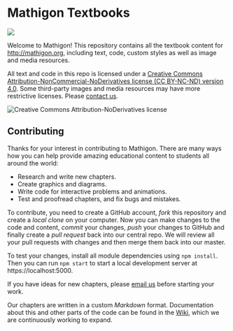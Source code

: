 # Mathigon Textbooks

![](https://mathigon.org/images/hero.png)

Welcome to Mathigon! This repository contains all the textbook content for http://mathigon.org, including text, code, custom styles as well as image and media resources.

All text and code in this repo is licensed under a [Creative Commons Attribution-NonCommercial-NoDerivatives license (CC BY-NC-ND) version 4.0](https://spdx.org/licenses/CC-BY-NC-ND-4.0.html). Some third-party images and media resources may have more restrictive licenses. Please [contact us](mailto:rights@mathigon.org).

![Creative Commons Attribution-NoDerivatives license](https://licensebuttons.net/l/by-nc-nd/4.0/88x31.png "CC BY-NC-SA")


## Contributing

Thanks for your interest in contributing to Mathigon. There are many ways how you can help provide amazing educational content to students all around the world:
* Research and write new chapters.
* Create graphics and diagrams.
* Write code for interactive problems and animations.
* Test and proofread chapters, and fix bugs and mistakes.

To contribute, you need to create a GitHub account, _fork_ this repository and create a _local clone_ on your computer. Now you can make changes to the code and content, _commit_ your changes, _push_ your changes to GitHub and finally create a _pull request_ back into our central repo. We will review all your pull requests with changes and then merge them back into our master.

To test your changes, install all module dependencies using `npm install`. Then you can run `npm start` to start a local development server at https://localhost:5000.

If you have ideas for new chapters, please [email us](mailto:dev@mathigon.org) before starting your work.

Our chapters are written in a custom _Markdown_ format. Documentation about this and other parts of the code can be found in the [Wiki](https://github.com/mathigon/textbooks/wiki), which we are continuously working to expand.
